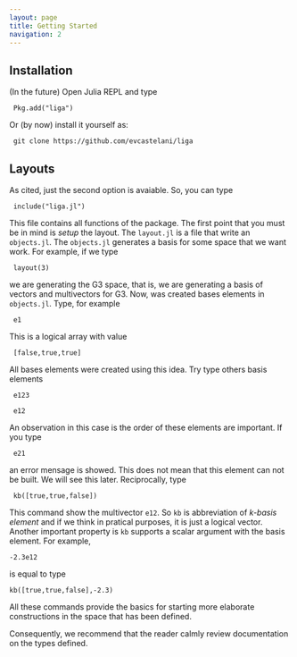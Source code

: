 ```yaml
---
layout: page
title: Getting Started
navigation: 2
---
```


## Installation


(In the future) Open Julia REPL and type

     Pkg.add("liga")

Or (by now) install it yourself as:

     git clone https://github.com/evcastelani/liga

## Layouts

As cited, just the second option is avaiable. So, you can type 

	 include("liga.jl")

This file contains all functions of the package. The first point that you must
be in mind is *setup* the layout. The ```layout.jl``` is a file that write
an ```objects.jl```. The ```objects.jl``` generates a basis for some space that we want work. For example, if we type

	 layout(3)

we are generating  the G3 space, that is, we are generating a basis of vectors and multivectors for G3. Now, was created bases elements in ```objects.jl```. Type, for example

     e1

This is a logical array with value 

     [false,true,true]

All bases elements were created using this idea. Try type others basis elements
    
     e123

     e12       

        
An  observation in this case is the order of these elements are important. If you type

     e21

an error mensage is showed. This does not mean that this element can not be built. We will see this later. Reciprocally, type

     kb([true,true,false])

This command show the multivector ```e12```. So ```kb``` is abbreviation of *k-basis element* and if we think in pratical purposes, it is just a logical vector. 
Another important property is ```kb``` supports a scalar argument with the basis element. For example,

    -2.3e12

is equal to type

    kb([true,true,false],-2.3)

All these commands provide the basics for starting more elaborate constructions in the space that has been defined. 

Consequently, we recommend that the reader calmly review documentation on the types defined.        
